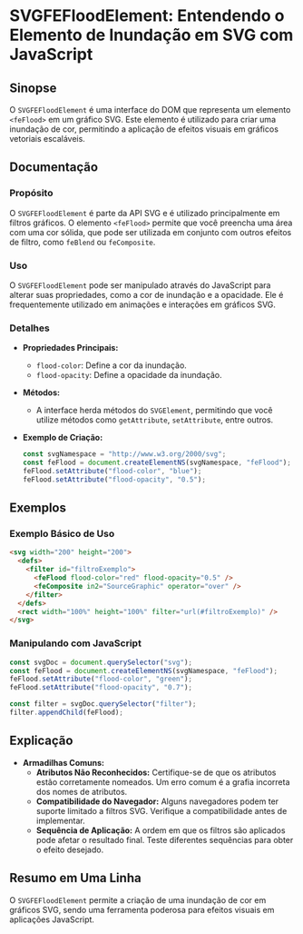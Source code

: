 <!--
Meta Description: # SVGFEFloodElement: Entendendo o Elemento de Inundação em SVG com JavaScript ## Sinopse O `SVGFEFloodElement` é uma interface do DOM que representa u...
Meta Keywords: feflood, svg, flood, uma, inundação
-->

# SVGFEFloodElement: Entendendo o Elemento de Inundação em SVG com JavaScript

## Sinopse
O `SVGFEFloodElement` é uma interface do DOM que representa um elemento `<feFlood>` em um gráfico SVG. Este elemento é utilizado para criar uma inundação de cor, permitindo a aplicação de efeitos visuais em gráficos vetoriais escaláveis.

## Documentação
### Propósito
O `SVGFEFloodElement` é parte da API SVG e é utilizado principalmente em filtros gráficos. O elemento `<feFlood>` permite que você preencha uma área com uma cor sólida, que pode ser utilizada em conjunto com outros efeitos de filtro, como `feBlend` ou `feComposite`.

### Uso
O `SVGFEFloodElement` pode ser manipulado através do JavaScript para alterar suas propriedades, como a cor de inundação e a opacidade. Ele é frequentemente utilizado em animações e interações em gráficos SVG.

### Detalhes
- **Propriedades Principais:**
  - `flood-color`: Define a cor da inundação.
  - `flood-opacity`: Define a opacidade da inundação.
  
- **Métodos:**
  - A interface herda métodos do `SVGElement`, permitindo que você utilize métodos como `getAttribute`, `setAttribute`, entre outros.

- **Exemplo de Criação:**
  ```javascript
  const svgNamespace = "http://www.w3.org/2000/svg";
  const feFlood = document.createElementNS(svgNamespace, "feFlood");
  feFlood.setAttribute("flood-color", "blue");
  feFlood.setAttribute("flood-opacity", "0.5");
  ```

## Exemplos
### Exemplo Básico de Uso
```html
<svg width="200" height="200">
  <defs>
    <filter id="filtroExemplo">
      <feFlood flood-color="red" flood-opacity="0.5" />
      <feComposite in2="SourceGraphic" operator="over" />
    </filter>
  </defs>
  <rect width="100%" height="100%" filter="url(#filtroExemplo)" />
</svg>
```

### Manipulando com JavaScript
```javascript
const svgDoc = document.querySelector("svg");
const feFlood = document.createElementNS(svgNamespace, "feFlood");
feFlood.setAttribute("flood-color", "green");
feFlood.setAttribute("flood-opacity", "0.7");

const filter = svgDoc.querySelector("filter");
filter.appendChild(feFlood);
```

## Explicação
- **Armadilhas Comuns:**
  - **Atributos Não Reconhecidos:** Certifique-se de que os atributos estão corretamente nomeados. Um erro comum é a grafia incorreta dos nomes de atributos.
  - **Compatibilidade do Navegador:** Alguns navegadores podem ter suporte limitado a filtros SVG. Verifique a compatibilidade antes de implementar.
  - **Sequência de Aplicação:** A ordem em que os filtros são aplicados pode afetar o resultado final. Teste diferentes sequências para obter o efeito desejado.

## Resumo em Uma Linha
O `SVGFEFloodElement` permite a criação de uma inundação de cor em gráficos SVG, sendo uma ferramenta poderosa para efeitos visuais em aplicações JavaScript.